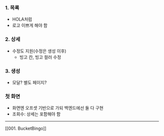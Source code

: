
### 1. 목록
- HOLA처럼
- 로고 이쁘게 해야 함
### 2. 상세
- 수정도 지원(수정은 생성 이후)
	- 빙고 칸, 빙고 컬러 수정
### 3. 생성
- 모달? 별도 페이지?

### 첫 화면
- 화면엔 오프셋 기반으로 가되 백엔드에선 둘 다 구현
- 조회수: 상세는 포함해야 함



---

[[001. BucketBingo]]